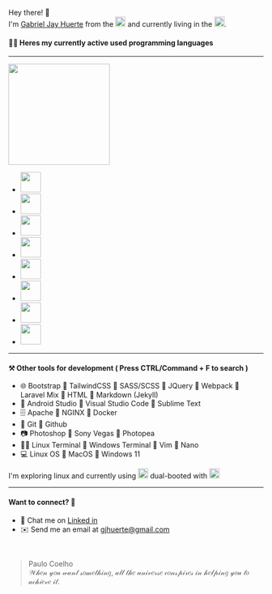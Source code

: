 Hey there! 👋  <br />
I'm [Gabriel Jay Huerte](https://gjhuerte.github.io) from the <img src="https://user-images.githubusercontent.com/18547786/201507747-16ac2e44-0739-4251-81d1-f551abbede5f.jpg" width="20px" /> and currently living in the <img src="https://user-images.githubusercontent.com/18547786/201507747-16ac2e44-0739-4251-81d1-f551abbede5f.jpg" width="20px" />.

#### 🧑‍💻 Heres my currently active used programming languages
---

<img height="200px" src="https://media1.giphy.com/media/6Pk0lT8C4nV0MNkP4v/giphy.gif?cid=ecf05e4786blrdwjonxovfxbvf0uetw68kc4gj4ig08h86g1&rid=giphy.gif&ct=g" />

 - <img src="https://www.pngkey.com/png/detail/269-2693599_html5-logo-php-logo-php-logo-png.png" height="40px" />
 - <img src="https://png.pngitem.com/pimgs/s/578-5785080_laravel-6-logo-png-transparent-png.png" height="40px" />
 - <img src="https://cdn.buttercms.com/S6sfpy7OT3yBokvhGo09" height="40px" />
 - <img src="https://www.vectorlogo.zone/logos/vuejs/vuejs-ar21.png" height="40px" />
 - <img src="https://cms.rootstack.com/sites/default/files/inline-images/logo-react_0.jpg" height="40px" />
 - <img src="https://static.wikia.nocookie.net/logo-timeline/images/c/cf/4B4A9751-D2BF-4A93-BDCC-CDCA5326B65F.png/revision/latest?cb=20210426191500" height="40px" />
 - <img src="https://www.vectorlogo.zone/logos/kotlinlang/kotlinlang-ar21.png" height="40px" />
 - <img src="https://www.python.org/static/community_logos/python-logo-master-v3-TM-flattened.png" height="40px" />

---

#### ⚒️ Other tools for development ( Press CTRL/Command + F to search )

- 🌐 Bootstrap 🔸 TailwindCSS 🔸 SASS/SCSS 🔸  JQuery 🔸  Webpack 🔸  Laravel Mix 🔸  HTML 🔸  Markdown (Jekyll)
- 📒 Android Studio 🔸  Visual Studio Code 🔸  Sublime Text
- 🗄️ Apache 🔸  NGINX 🔸  Docker
- 📂 Git 🔸  Github 
- 📷 Photoshop 🔸  Sony Vegas 🔸 Photopea
- 👨‍💻 Linux Terminal 🔸 Windows Terminal 🔸 Vim 🔸 Nano
- 💻 Linux OS 🔸 MacOS 🔸  Windows 11

I'm exploring linux and currently using <img src="https://upload.wikimedia.org/wikipedia/commons/thumb/1/1f/Kubuntu_logo.svg/600px-Kubuntu_logo.svg.png?20200530035524" height="20px" /> dual-booted with <img src="https://upload.wikimedia.org/wikipedia/commons/thumb/e/e6/Windows_11_logo.svg/799px-Windows_11_logo.svg.png?20220530123406" height="20px" />

---

#### Want to connect? 🤔

- 💬 Chat me on [Linked in](https://www.linkedin.com/in/gjhuerte)
- ✉️ Send me an email at [gjhuerte@gmail.com](mailto:gjhuerte@gmail.com)

<br />

> Paulo Coelho <br />
> 𝒲𝒽𝑒𝓃 𝓎𝑜𝓊 𝓌𝒶𝓃𝓉 𝓈𝑜𝓂𝑒𝓉𝒽𝒾𝓃𝑔, 𝒶𝓁𝓁 𝓉𝒽𝑒 𝓊𝓃𝒾𝓋𝑒𝓇𝓈𝑒 𝒸𝑜𝓃𝓈𝓅𝒾𝓇𝑒𝓈 𝒾𝓃 𝒽𝑒𝓁𝓅𝒾𝓃𝑔 𝓎𝑜𝓊 𝓉𝑜 𝒶𝒸𝒽𝒾𝑒𝓋𝑒 𝒾𝓉.
